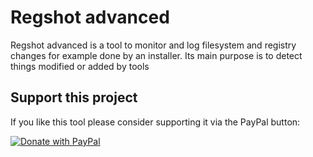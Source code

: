 # Regshot advanced
Regshot advanced is a tool to monitor and log filesystem and registry changes for example done by an installer. Its main purpose is to detect things modified or added by tools 
## Support this project
If you like this tool please consider supporting it via the PayPal button:

[![Donate with PayPal](https://raw.githubusercontent.com/stefan-niedermann/paypal-donate-button/master/paypal-donate-button.png)](https://www.paypal.com/cgi-bin/webscr?cmd=_s-xclick&hosted_button_id=QT54MSJR6QU7Y)
